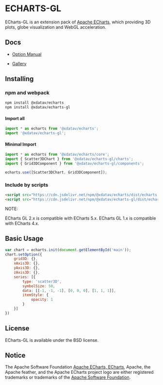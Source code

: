 # ECHARTS-GL

ECharts-GL is an extension pack of [Apache ECharts](http://echarts.apache.org/), which providing 3D plots, globe visualization and WebGL acceleration.


## Docs

+ [Option Manual](https://echarts.apache.org/zh/option-gl.html)

+ [Gallery](https://www.makeapie.com/explore.html#tags=echarts-gl)

## Installing

###  npm and webpack

```bash
npm install @xdatav/echarts
npm install @xdatav/echarts-gl
```

#### Import all
```js
import * as echarts from '@xdatav/echarts';
import '@xdatav/echarts-gl';
```

#### Minimal Import
```js
import * as echarts from '@xdatav/echarts/core';
import { Scatter3DChart } from '@xdatav/echarts-gl/charts';
import { Grid3DComponent } from '@xdatav/echarts-gl/components';

echarts.use([Scatter3DChart, Grid3DComponent]);
```

### Include by scripts
```html
<script src="https://cdn.jsdelivr.net/npm/@xdatav/echarts/dist/echarts.min.js"></script>
<script src="https://cdn.jsdelivr.net/npm/@xdatav/echarts-gl/dist/echarts-gl.min.js"></script>
```

NOTE:

ECharts GL 2.x is compatible with ECharts 5.x.
ECharts GL 1.x is compatible with ECharts 4.x.

## Basic Usage

```js
var chart = echarts.init(document.getElementById('main'));
chart.setOption({
    grid3D: {},
    xAxis3D: {},
    yAxis3D: {},
    zAxis3D: {},
    series: [{
        type: 'scatter3D',
        symbolSize: 50,
        data: [[-1, -1, -1], [0, 0, 0], [1, 1, 1]],
        itemStyle: {
            opacity: 1
        }
    }]
})
```

## License

ECharts-GL is available under the BSD license.

## Notice

The Apache Software Foundation [Apache ECharts, ECharts](https://echarts.apache.org/), Apache, the Apache feather, and the Apache ECharts project logo are either registered trademarks or trademarks of the [Apache Software Foundation](https://www.apache.org/).

